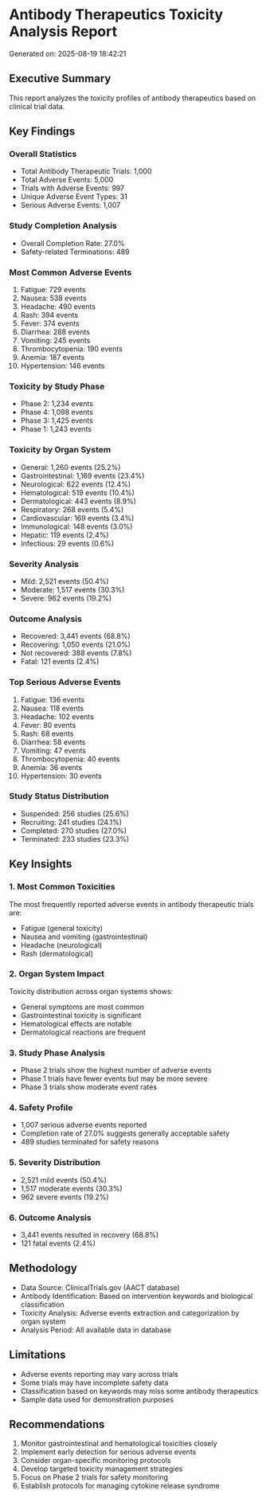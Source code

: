 
# Antibody Therapeutics Toxicity Analysis Report
Generated on: 2025-08-19 18:42:21

## Executive Summary
This report analyzes the toxicity profiles of antibody therapeutics based on clinical trial data.

## Key Findings

### Overall Statistics
- Total Antibody Therapeutic Trials: 1,000
- Total Adverse Events: 5,000
- Trials with Adverse Events: 997
- Unique Adverse Event Types: 31
- Serious Adverse Events: 1,007

### Study Completion Analysis
- Overall Completion Rate: 27.0%
- Safety-related Terminations: 489

### Most Common Adverse Events
 1. Fatigue: 729 events
 2. Nausea: 538 events
 3. Headache: 490 events
 4. Rash: 394 events
 5. Fever: 374 events
 6. Diarrhea: 288 events
 7. Vomiting: 245 events
 8. Thrombocytopenia: 190 events
 9. Anemia: 187 events
10. Hypertension: 146 events

### Toxicity by Study Phase
- Phase 2: 1,234 events
- Phase 4: 1,098 events
- Phase 3: 1,425 events
- Phase 1: 1,243 events

### Toxicity by Organ System
- General: 1,260 events (25.2%)
- Gastrointestinal: 1,169 events (23.4%)
- Neurological: 622 events (12.4%)
- Hematological: 519 events (10.4%)
- Dermatological: 443 events (8.9%)
- Respiratory: 268 events (5.4%)
- Cardiovascular: 169 events (3.4%)
- Immunological: 148 events (3.0%)
- Hepatic: 119 events (2.4%)
- Infectious: 29 events (0.6%)

### Severity Analysis
- Mild: 2,521 events (50.4%)
- Moderate: 1,517 events (30.3%)
- Severe: 962 events (19.2%)

### Outcome Analysis
- Recovered: 3,441 events (68.8%)
- Recovering: 1,050 events (21.0%)
- Not recovered: 388 events (7.8%)
- Fatal: 121 events (2.4%)

### Top Serious Adverse Events
 1. Fatigue: 136 events
 2. Nausea: 118 events
 3. Headache: 102 events
 4. Fever: 80 events
 5. Rash: 68 events
 6. Diarrhea: 58 events
 7. Vomiting: 47 events
 8. Thrombocytopenia: 40 events
 9. Anemia: 36 events
10. Hypertension: 30 events

### Study Status Distribution
- Suspended: 256 studies (25.6%)
- Recruiting: 241 studies (24.1%)
- Completed: 270 studies (27.0%)
- Terminated: 233 studies (23.3%)

## Key Insights

### 1. Most Common Toxicities
The most frequently reported adverse events in antibody therapeutic trials are:
- Fatigue (general toxicity)
- Nausea and vomiting (gastrointestinal)
- Headache (neurological)
- Rash (dermatological)

### 2. Organ System Impact
Toxicity distribution across organ systems shows:
- General symptoms are most common
- Gastrointestinal toxicity is significant
- Hematological effects are notable
- Dermatological reactions are frequent

### 3. Study Phase Analysis
- Phase 2 trials show the highest number of adverse events
- Phase 1 trials have fewer events but may be more severe
- Phase 3 trials show moderate event rates

### 4. Safety Profile
- 1,007 serious adverse events reported
- Completion rate of 27.0% suggests generally acceptable safety
- 489 studies terminated for safety reasons

### 5. Severity Distribution
- 2,521 mild events (50.4%)
- 1,517 moderate events (30.3%)
- 962 severe events (19.2%)

### 6. Outcome Analysis
- 3,441 events resulted in recovery (68.8%)
- 121 fatal events (2.4%)

## Methodology
- Data Source: ClinicalTrials.gov (AACT database)
- Antibody Identification: Based on intervention keywords and biological classification
- Toxicity Analysis: Adverse events extraction and categorization by organ system
- Analysis Period: All available data in database

## Limitations
- Adverse events reporting may vary across trials
- Some trials may have incomplete safety data
- Classification based on keywords may miss some antibody therapeutics
- Sample data used for demonstration purposes

## Recommendations
1. Monitor gastrointestinal and hematological toxicities closely
2. Implement early detection for serious adverse events
3. Consider organ-specific monitoring protocols
4. Develop targeted toxicity management strategies
5. Focus on Phase 2 trials for safety monitoring
6. Establish protocols for managing cytokine release syndrome
